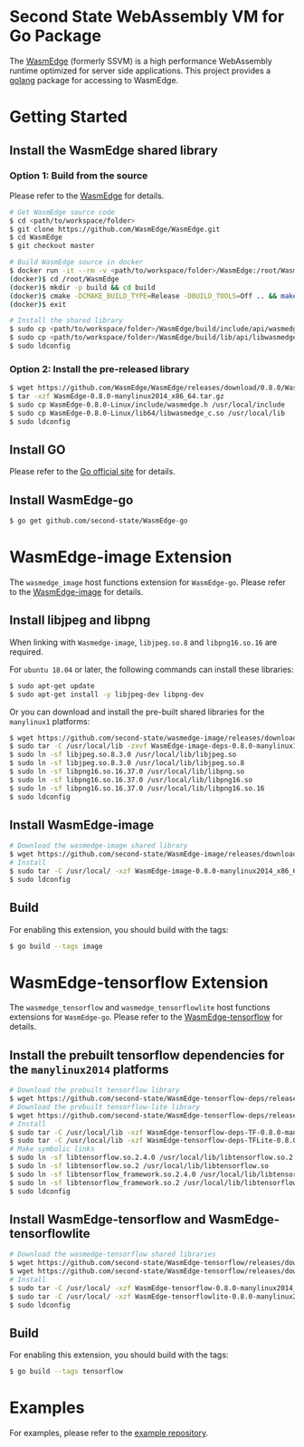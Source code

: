 # Second State WebAssembly VM for Go Package

The [WasmEdge](https://github.com/WasmEdge/WasmEdge) (formerly SSVM) is a high performance WebAssembly runtime optimized for server side applications. This project provides a [golang](https://golang.org/) package for accessing to WasmEdge.

# Getting Started

## Install the WasmEdge shared library

### Option 1: Build from the source

Please refer to the [WasmEdge](https://github.com/WasmEdge/WasmEdge) for details.

```bash
# Get WasmEdge source code
$ cd <path/to/workspace/folder>
$ git clone https://github.com/WasmEdge/WasmEdge.git
$ cd WasmEdge
$ git checkout master

# Build WasmEdge source in docker
$ docker run -it --rm -v <path/to/workspace/folder>/WasmEdge:/root/WasmEdge WasmEdge/WasmEdge:latest
(docker)$ cd /root/WasmEdge
(docker)$ mkdir -p build && cd build
(docker)$ cmake -DCMAKE_BUILD_TYPE=Release -DBUILD_TOOLS=Off .. && make -j
(docker)$ exit

# Install the shared library
$ sudo cp <path/to/workspace/folder>/WasmEdge/build/include/api/wasmedge.h /usr/local/include
$ sudo cp <path/to/workspace/folder>/WasmEdge/build/lib/api/libwasmedge_c.so /usr/local/lib
$ sudo ldconfig
```

### Option 2: Install the pre-released library

```bash
$ wget https://github.com/WasmEdge/WasmEdge/releases/download/0.8.0/WasmEdge-0.8.0-manylinux2014_x86_64.tar.gz
$ tar -xzf WasmEdge-0.8.0-manylinux2014_x86_64.tar.gz
$ sudo cp WasmEdge-0.8.0-Linux/include/wasmedge.h /usr/local/include
$ sudo cp WasmEdge-0.8.0-Linux/lib64/libwasmedge_c.so /usr/local/lib
$ sudo ldconfig
```

## Install GO

Please refer to the [Go official site](https://golang.org/doc/install) for details.

## Install WasmEdge-go

```bash
$ go get github.com/second-state/WasmEdge-go
```

# WasmEdge-image Extension

The `wasmedge_image` host functions extension for `WasmEdge-go`.
Please refer to the [WasmEdge-image](https://github.com/second-state/WasmEdge-image) for details.

## Install libjpeg and libpng

When linking with `Wasmedge-image`, `libjpeg.so.8` and `libpng16.so.16` are required.

For `ubuntu 18.04` or later, the following commands can install these libraries:
```bash
$ sudo apt-get update
$ sudo apt-get install -y libjpeg-dev libpng-dev
```

Or you can download and install the pre-built shared libraries for the `manylinux1` platforms:

```bash
$ wget https://github.com/second-state/wasmedge-image/releases/download/0.8.0/WasmEdge-image-deps-0.8.0-manylinux1_x86_64.tar.gz
$ sudo tar -C /usr/local/lib -zxvf WasmEdge-image-deps-0.8.0-manylinux1_x86_64.tar.gz
$ sudo ln -sf libjpeg.so.8.3.0 /usr/local/lib/libjpeg.so
$ sudo ln -sf libjpeg.so.8.3.0 /usr/local/lib/libjpeg.so.8
$ sudo ln -sf libpng16.so.16.37.0 /usr/local/lib/libpng.so
$ sudo ln -sf libpng16.so.16.37.0 /usr/local/lib/libpng16.so
$ sudo ln -sf libpng16.so.16.37.0 /usr/local/lib/libpng16.so.16
$ sudo ldconfig
```

## Install WasmEdge-image

```bash
# Download the wasmedge-image shared library
$ wget https://github.com/second-state/WasmEdge-image/releases/download/0.8.0/WasmEdge-image-0.8.0-manylinux2014_x86_64.tar.gz
# Install
$ sudo tar -C /usr/local/ -xzf WasmEdge-image-0.8.0-manylinux2014_x86_64.tar.gz
$ sudo ldconfig
```

## Build

For enabling this extension, you should build with the tags:

```bash
$ go build --tags image
```

# WasmEdge-tensorflow Extension

The `wasmedge_tensorflow` and `wasmedge_tensorflowlite` host functions extensions for `WasmEdge-go`.
Please refer to the [WasmEdge-tensorflow](https://github.com/second-state/WasmEdge-tensorflow) for details.

## Install the prebuilt tensorflow dependencies for the `manylinux2014` platforms

```bash
# Download the prebuilt tensorflow library
$ wget https://github.com/second-state/WasmEdge-tensorflow-deps/releases/download/0.8.0/WasmEdge-tensorflow-deps-TF-0.8.0-manylinux2014_x86_64.tar.gz
# Download the prebuilt tensorflow-lite library
$ wget https://github.com/second-state/WasmEdge-tensorflow-deps/releases/download/0.8.0/WasmEdge-tensorflow-deps-TFLite-0.8.0-manylinux2014_x86_64.tar.gz
# Install
$ sudo tar -C /usr/local/lib -xzf WasmEdge-tensorflow-deps-TF-0.8.0-manylinux2014_x86_64.tar.gz
$ sudo tar -C /usr/local/lib -xzf WasmEdge-tensorflow-deps-TFLite-0.8.0-manylinux2014_x86_64.tar.gz
# Make symbolic links
$ sudo ln -sf libtensorflow.so.2.4.0 /usr/local/lib/libtensorflow.so.2
$ sudo ln -sf libtensorflow.so.2 /usr/local/lib/libtensorflow.so
$ sudo ln -sf libtensorflow_framework.so.2.4.0 /usr/local/lib/libtensorflow_framework.so.2
$ sudo ln -sf libtensorflow_framework.so.2 /usr/local/lib/libtensorflow_framework.so
$ sudo ldconfig
```

## Install WasmEdge-tensorflow and WasmEdge-tensorflowlite

```bash
# Download the wasmedge-tensorflow shared libraries
$ wget https://github.com/second-state/WasmEdge-tensorflow/releases/download/0.8.0/WasmEdge-tensorflow-0.8.0-manylinux2014_x86_64.tar.gz
$ wget https://github.com/second-state/WasmEdge-tensorflow/releases/download/0.8.0/WasmEdge-tensorflowlite-0.8.0-manylinux2014_x86_64.tar.gz
# Install
$ sudo tar -C /usr/local/ -xzf WasmEdge-tensorflow-0.8.0-manylinux2014_x86_64.tar.gz
$ sudo tar -C /usr/local/ -xzf WasmEdge-tensorflowlite-0.8.0-manylinux2014_x86_64.tar.gz
$ sudo ldconfig
```

## Build

For enabling this extension, you should build with the tags:

```bash
$ go build --tags tensorflow
```

# Examples

For examples, please refer to the [example repository](https://github.com/second-state/WasmEdge-go-examples/).
